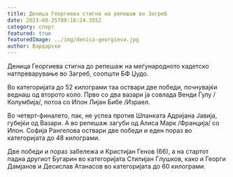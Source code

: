 ```yaml
---
title: Деница Георгиева стигна на репешаж во Загреб
date: 2023-08-25T08:16:24.355Z
category: спорт
featured: true
featuredImage: ../img/denica-georgieva.jpg
author: Вардарски
---
```

Деница Георгиева стигна до репешаж на меѓународното кадетско натпреварување во Загреб, соопшти БФ Џудо.

Во категоријата до 52 килограми таа оствари две победи, почнувајќи веднаш од второто коло. Прво со два вазари ја совлада Венди Гулу /Колумбија/, потоа со Ипон Лијан Бибе /Израел.

Во четврт-финалето, пак, не успеа против Шпанката Адријана Јавија, губејќи од Вазари. А во репешаж загуби од Алиса Марк /Франција/ со Ипон. Софија Рангелова оствари две победи и еден пораз во категоријата до 48 килограми.

Две победи и пораз забележа и Кристијан Генов (66), а на стартот падна другиот Бугарин во категоријата Стилијан Глушков, како и Георги Дамјанов и Десислав Атанасов во категоријата до 60 килограми.